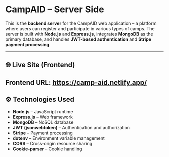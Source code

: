 # CampAID – Server Side

This is the **backend server** for the CampAID web application – a platform where users can register and participate in various types of camps. The server is built with **Node.js** and **Express.js**, integrates **MongoDB** as the primary database, and handles **JWT-based authentication** and **Stripe payment processing**.

---

## 🌐 Live Site (Frontend)

**Frontend URL**: https://camp-aid.netlify.app/
---

## ⚙️ Technologies Used

- **Node.js** – JavaScript runtime
- **Express.js** – Web framework
- **MongoDB** – NoSQL database
- **JWT (jsonwebtoken)** – Authentication and authorization
- **Stripe** – Payment processing
- **dotenv** – Environment variable management
- **CORS** – Cross-origin resource sharing
- **Cookie-parser** – Cookie handling



